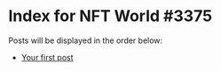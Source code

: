 # Index for NFT World #3375
Posts will be displayed in the order below:

- [Your first post](./001-first.md)

